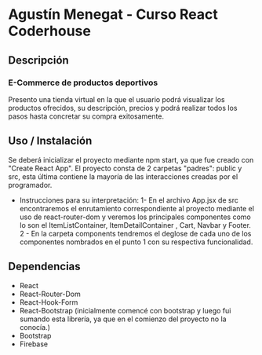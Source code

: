 # Agustín Menegat - Curso React Coderhouse

## Descripción

### E-Commerce de productos deportivos

Presento una tienda virtual en la que el usuario podrá visualizar los productos ofrecidos, su descripción, precios y podrá realizar todos los pasos hasta concretar su compra exitosamente.

## Uso / Instalación

Se deberá inicializar el proyecto mediante npm start, ya que fue creado con "Create React App". El proyecto consta de 2 carpetas "padres": public y src, esta última contiene la mayoría de las interacciones creadas por el programador.

* Instrucciones para su interpretación: 
1- En el archivo App.jsx de src encontraremos el enrutamiento correspondiente al proyecto mediante el uso de react-router-dom y veremos los principales componentes como lo son el ItemListContainer, ItemDetailContainer , Cart, Navbar y Footer.
2 - En la carpeta components tendremos el deglose de cada uno de los componentes nombrados en el punto 1 con su respectiva funcionalidad.




## Dependencias

* React
* React-Router-Dom
* React-Hook-Form
* React-Bootstrap (inicialmente comencé con bootstrap y luego fui sumando esta librería, ya que en el comienzo del proyecto no la conocía.)
* Bootstrap
* Firebase


